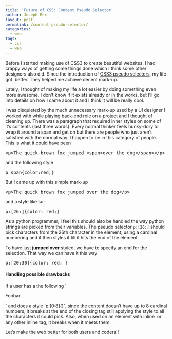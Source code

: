 ```yaml
---
title: 'Future of CSS: Content Pseudo Selector'
author: Joseph Rex
layout: post
permalink: /content-pseudo-selector/
categories:
  - web
tags:
  - css
  - web
---
```

Before I started making use of CSS3 to create beautiful websites, I had crappy ways of getting some things done which I think some other designers also did. Since the introduction of [CSS3 pseudo selectors][1], my life got  better. They helped me achieve decent mark-up.

Lately, I thought of making my life a lot easier by doing something even more awesome. I don&#8217;t know if it exists already or in the works, but I&#8217;ll go into details on how I came about it and I think it will be really cool.

I was disquieted by the much unnecessary mark-up used by a UI designer I worked with while playing back-end role on a project and I thought of cleaning up. There was a paragraph that required inner styles on some of it&#8217;s contents (last three words). Every normal thinker feels hunky-dory to wrap it around a span and get on but there are people who just aren&#8217;t satisfied with the normal way. I happen to be in this category of people. This is what it could have been

<pre class="lang:xhtml decode:true" title="The normal way">&lt;p&gt;The quick brown fox jumped &lt;span&gt;over the dog&lt;/span&gt;&lt;/p&gt;</pre>

and the following style

<pre class="lang:css decode:true">p span{color:red;}</pre>

But I came up with this simple mark-up

<pre class="lang:xhtml decode:true" title="The future way">&lt;p&gt;The quick brown fox jumped over the dog&lt;/p&gt;</pre>

and a style like so:

<pre class="lang:default decode:true">p:[26:]{color: red;}</pre>

As a python programmer, I feel this should also be handled the way python strings are picked from their variables. The pseudo selector `p:[26:]` should pick characters from the 26th character in the element, using a cardinal numbering and it then styles it till it hits the end of the element.

To have just **jumped over** styled, we have to specify an end for the selection. That way we can have it this way

<pre class="lang:css decode:true">p:[20:30]{color: red; }</pre>

#### Handling possible drawbacks

If a user has a the following `
<p>Foobar</p>
<p>` and does a style `p:[0:8]{}`, since the content doesn&#8217;t have up to 8 cardinal numbers, it breaks at the end of the closing tag still applying the style to all the characters it could pick. Also, when used on an element with inline <img> or any other inline tag, it breaks when it meets them.

Let&#8217;s make the web better for both users and coders!!

&nbsp;

 [1]: http://www.w3.org/TR/css3-selectors/
